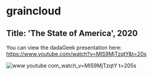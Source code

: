 # graincloud
## Title: 'The State of America', 2020
You can view the dadaGeek presentation here: https://www.youtube.com/watch?v=MlS9MjTzqtY&t=20s

![www youtube com_watch_v=MlS9MjTzqtY t=205s](https://github.com/XINEXPORT/graincloud/assets/40744735/6e04dbc8-80d1-4622-a895-d39ddac5d6b6)
